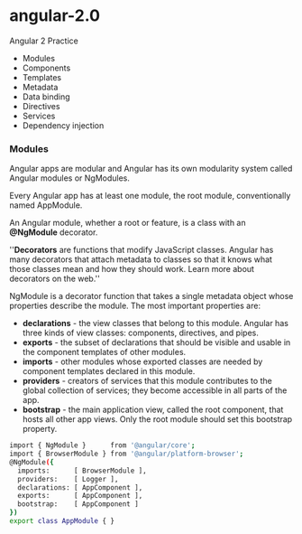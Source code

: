 # angular-2.0
Angular 2 Practice
- Modules
- Components
- Templates
- Metadata
- Data binding
- Directives
- Services
- Dependency injection

### Modules
Angular apps are modular and Angular has its own modularity system called Angular modules or NgModules.

Every Angular app has at least one module, the root module, conventionally named AppModule.

An Angular module, whether a root or feature, is a class with an **@NgModule** decorator.

''**Decorators** are functions that modify JavaScript classes. Angular has many decorators that attach metadata to classes so that it knows what those classes mean and how they should work. Learn more about decorators on the web.''


NgModule is a decorator function that takes a single metadata object whose properties describe the module. The most important properties are:

- **declarations** - the view classes that belong to this module. Angular has three kinds of view classes: components, directives, and pipes.
- **exports** - the subset of declarations that should be visible and usable in the component templates of other modules.
- **imports** - other modules whose exported classes are needed by component templates declared in this module.
- **providers** - creators of services that this module contributes to the global collection of services; they become accessible in all parts of the app.
- **bootstrap** - the main application view, called the root component, that hosts all other app views. Only the root module should set this bootstrap property.

```sh
import { NgModule }      from '@angular/core';
import { BrowserModule } from '@angular/platform-browser';
@NgModule({
  imports:      [ BrowserModule ],
  providers:    [ Logger ],
  declarations: [ AppComponent ],
  exports:      [ AppComponent ],
  bootstrap:    [ AppComponent ]
})
export class AppModule { }
````
